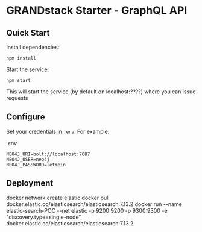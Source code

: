 # GRANDstack Starter - GraphQL API

## Quick Start

Install dependencies:

```
npm install
```

Start the service:

```
npm start
```

This will start the service (by default on localhost:????) where you can issue requests

## Configure

Set your credentials in `.env`. For example:

_.env_

```
NEO4J_URI=bolt://localhost:7687
NEO4J_USER=neo4j
NEO4J_PASSWORD=letmein
```

## Deployment

docker network create elastic
docker pull docker.elastic.co/elasticsearch/elasticsearch:7.13.2
docker run --name elastic-search-POC --net elastic -p 9200:9200 -p 9300:9300 -e "discovery.type=single-node" docker.elastic.co/elasticsearch/elasticsearch:7.13.2
